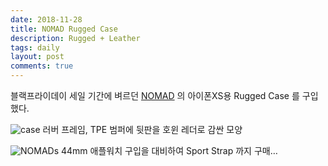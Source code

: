 ```yaml
---
date: 2018-11-28
title: NOMAD Rugged Case
description: Rugged + Leather
tags: daily
layout: post
comments: true
---
```

블랙프라이데이 세일 기간에 벼르던 [NOMAD](https://hellonomad.com/) 의 아이폰XS용 Rugged Case 를 구입했다.

![case](https://lh3.googleusercontent.com/AEoa%5C_g1pxHEsZROPp4BtzoNsI--3Hgz6zcdJcL3HxwF%5C_9q19DLBkZlJYxEcQqOc1L5%5C_gxagvV46hU9vQeu4sroAtl4b0hvuILaDbM0UejYASkH2WXPefNHkyPVSoCVg2wPy3YgyUjw=w2400)
러버 프레임, TPE 범퍼에 뒷판을 호윈 레더로 감싼 모양  

![NOMADs](https://lh3.googleusercontent.com/7fMYnOsPGhc3RVCgnAuYnZ5cPWi4KYSTkFti6hW92NROJFbpzqvlgGEtdeKLWWtk0T1UZRMlh%5C_JJ2o%5C_OMVyU5chXKCJ20FKVGAOW77cqEk9Rbwarw5TWqshG6TyRR5E-TTAwT3U99A=w2400)
44mm 애플워치 구입을 대비하여 Sport Strap 까지 구매…
